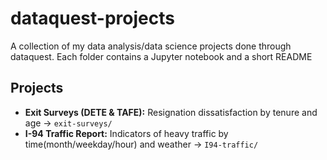 # dataquest-projects
A collection of my data analysis/data science projects done through dataquest. Each folder contains a Jupyter notebook and a short README


## Projects
- **Exit Surveys (DETE & TAFE):** Resignation dissatisfaction by tenure and age → `exit-surveys/`
- **I-94 Traffic Report:** Indicators of heavy traffic by time(month/weekday/hour) and weather -> `I94-traffic/`
